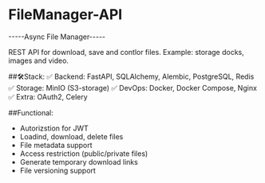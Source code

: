 # FileManager-API
-----Async File Manager-----

REST API for  download, save and contlor files. Example: storage docks, images and video.

##🛠Stack:
✅ Backend: FastAPI, SQLAlchemy, Alembic, PostgreSQL, Redis
✅ Storage: MinIO (S3-storage)
✅ DevOps: Docker, Docker Compose, Nginx
✅ Extra: OAuth2, Celery

##Functional:
  - Autorizstion for JWT
  - Loadind, download, delete files
  - File metadata support
  - Access restriction (public/private files)
  - Generate temporary download links
  - File versioning support
